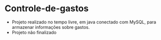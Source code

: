 # Controle-de-gastos
- Projeto realizado no tempo livre, em java conectado com MySQL, para armazenar informações sobre gastos.
- Projeto não finalizado
